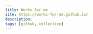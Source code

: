 ```yaml
---
title: Works for me
site: https://works-for-me.github.io/
description: 
tags: [github, collection]
---
```

